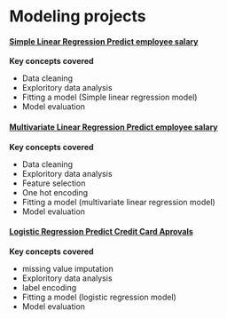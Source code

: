
# Modeling projects

####  [Simple Linear Regression Predict employee salary](/Cross-validation-simple-linear-regression-predict-salary)
<b>Key concepts covered</b>
    <ul>
    <li>Data cleaning</li>
    <li>Exploritory data analysis</li>
    <li>Fitting a model (Simple linear regression model)</li>
    <li>Model evaluation</li>
  </ul>

####  [Multivariate Linear Regression Predict employee salary](https://github.com/Bubbablack/Portfolio/tree/main/models/multivariate-linear-regression-predict-salary)
<b> Key concepts covered</b>
  <ul>
    <li>Data cleaning</li>
    <li>Exploritory data analysis</li>
    <li>Feature selection</li>
    <li>One hot encoding</li>
    <li>Fitting a model (multivariate linear regression model)</li>
    <li>Model evaluation</li>
  </ul>

####  [Logistic Regression Predict Credit Card Aprovals](https://github.com/Bubbablack/Portfolio/tree/main/models/Kevin-Mntambo-252-predict-credit-card-approvals-python)
  <b> Key concepts covered</b>
  <ul>
    <li>missing value imputation</li>
    <li>Exploritory data analysis</li>
    <li>label encoding</li>
    <li>Fitting a model (logistic regression model)</li>
    <li>Model evaluation</li>
  </ul>

